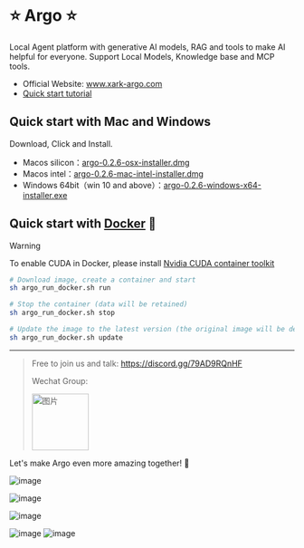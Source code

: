 # ⭐ Argo ⭐
Local Agent platform with generative AI models, RAG and tools to make AI helpful for everyone.
Support Local Models, Knowledge base and MCP tools.
- Official Website: www.xark-argo.com
- [Quick start tutorial](https://docs.xark-argo.com/getting-started)

## Quick start with Mac and Windows
Download, Click and Install.
 
- Macos silicon：[argo-0.2.6-osx-installer.dmg](https://github.com/xark-argo/argo/releases/download/v0.2.6/argo-0.2.6-osx-installer.dmg)
- Macos intel：[argo-0.2.6-mac-intel-installer.dmg](https://github.com/xark-argo/argo/releases/download/v0.2.6/argo-0.2.6-mac-intel-installer.dmg)
- Windows 64bit（win 10 and above）：[argo-0.2.6-windows-x64-installer.exe](https://github.com/xark-argo/argo/releases/download/v0.2.6/argo-0.2.6-windows-installer.exe)

## Quick start with [Docker](https://www.docker.com/) 🐳

> [!WARNING]  
> To enable CUDA in Docker, please install 
> [Nvidia CUDA container toolkit](https://docs.nvidia.com/dgx/nvidia-container-runtime-upgrade/)


  ```bash
  # Download image, create a container and start
  sh argo_run_docker.sh run
  
  # Stop the container (data will be retained)
  sh argo_run_docker.sh stop
  
  # Update the image to the latest version (the original image will be deleted)
  sh argo_run_docker.sh update
  ```

---
> Free to join us and talk: https://discord.gg/79AD9RQnHF
> 
> Wechat Group:
>
> <img src="https://github.com/user-attachments/assets/bff8c0e9-ed4f-4f92-b70e-68c70ef4b37e" alt="图片" style="width:100px;height:100px;">


Let's make Argo even more amazing together! 💪

![image](https://github.com/user-attachments/assets/26aa3d81-9e4e-43b5-abb5-09dc2699d001)

![image](https://github.com/user-attachments/assets/4e4d6413-c821-43d1-ab8f-75eb65b60539)

![image](https://github.com/user-attachments/assets/9e2a069f-7a22-498d-a24d-ee7d4ca7ace0)

![image](https://github.com/user-attachments/assets/57ce6ead-cda8-4493-8a0d-f827ba1d8194)
![image](https://github.com/user-attachments/assets/e656989b-b09e-40ee-9c20-8e22c1caeabc)

